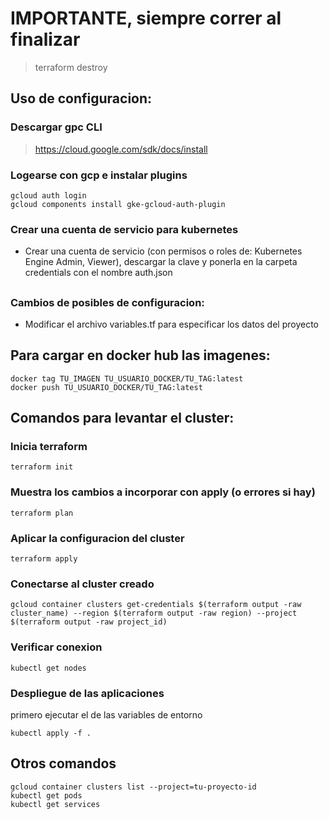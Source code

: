 # IMPORTANTE, siempre correr al finalizar
>terraform destroy

## Uso de configuracion:

### Descargar gpc CLI
> https://cloud.google.com/sdk/docs/install

### Logearse con gcp e instalar plugins
```
gcloud auth login
gcloud components install gke-gcloud-auth-plugin
```

### Crear una cuenta de servicio para kubernetes
* Crear una cuenta de servicio (con permisos o roles de: Kubernetes Engine Admin, Viewer), descargar la clave y ponerla en la carpeta credentials con el nombre auth.json

##
### Cambios de posibles de configuracion:
* Modificar el archivo variables.tf para especificar los datos del proyecto

## Para cargar en docker hub las imagenes:
```
docker tag TU_IMAGEN TU_USUARIO_DOCKER/TU_TAG:latest
docker push TU_USUARIO_DOCKER/TU_TAG:latest
```

## Comandos para levantar el cluster:

### Inicia terraform
```
terraform init
```

### Muestra los cambios a incorporar con apply (o errores si hay)
```
terraform plan
```

### Aplicar la configuracion del cluster
```
terraform apply
```

### Conectarse al cluster creado
```
gcloud container clusters get-credentials $(terraform output -raw cluster_name) --region $(terraform output -raw region) --project $(terraform output -raw project_id)
```

### Verificar conexion
```
kubectl get nodes
```

### Despliegue de las aplicaciones
primero ejecutar el de las variables de entorno
```
kubectl apply -f .
```

## Otros comandos
```
gcloud container clusters list --project=tu-proyecto-id
kubectl get pods
kubectl get services
```